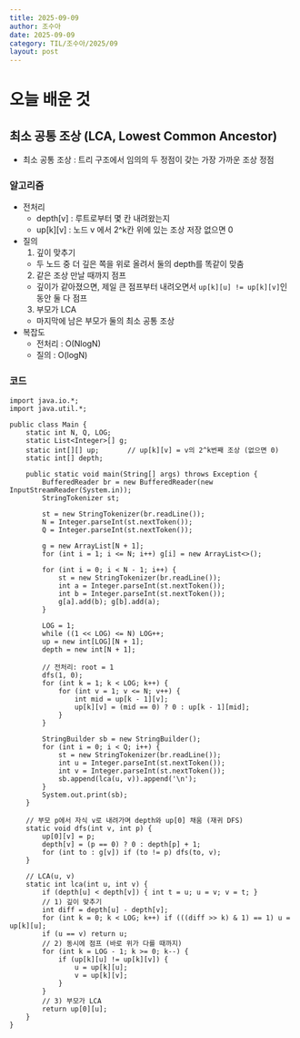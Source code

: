 ```yaml
---
title: 2025-09-09
author: 조수아
date: 2025-09-09
category: TIL/조수아/2025/09
layout: post
---
```


# 오늘 배운 것

## 최소 공통 조상 (LCA, Lowest Common Ancestor)

- 최소 공통 조상 : 트리 구조에서 임의의 두 정점이 갖는 가장 가까운 조상 정점

### 알고리즘

- 전처리
  - depth[v] : 루트로부터 몇 칸 내려왔는지
  - up[k][v] : 노드 v 에서 2^k칸 위에 있는 조상 저장 없으면 0
- 질의
  1. 깊이 맞추기
    - 두 노드 중 더 깊은 쪽을 위로 올려서 둘의 depth를 똑같이 맞춤
  2. 같은 조상 만날 때까지 점프
    - 깊이가 같아졌으면, 제일 큰 점프부터 내려오면서 `up[k][u] != up[k][v]`인 동안 둘 다 점프
  3. 부모가 LCA
    - 마지막에 남은 부모가 둘의 최소 공통 조상
- 복잡도
  - 전처리 : O(NlogN)
  - 질의 : O(logN)

### 코드
```
import java.io.*;
import java.util.*;

public class Main {
    static int N, Q, LOG;
    static List<Integer>[] g;
    static int[][] up;       // up[k][v] = v의 2^k번째 조상 (없으면 0)
    static int[] depth;

    public static void main(String[] args) throws Exception {
        BufferedReader br = new BufferedReader(new InputStreamReader(System.in));
        StringTokenizer st;

        st = new StringTokenizer(br.readLine());
        N = Integer.parseInt(st.nextToken());
        Q = Integer.parseInt(st.nextToken());

        g = new ArrayList[N + 1];
        for (int i = 1; i <= N; i++) g[i] = new ArrayList<>();

        for (int i = 0; i < N - 1; i++) {
            st = new StringTokenizer(br.readLine());
            int a = Integer.parseInt(st.nextToken());
            int b = Integer.parseInt(st.nextToken());
            g[a].add(b); g[b].add(a);
        }

        LOG = 1;
        while ((1 << LOG) <= N) LOG++;
        up = new int[LOG][N + 1];
        depth = new int[N + 1];

        // 전처리: root = 1
        dfs(1, 0);
        for (int k = 1; k < LOG; k++) {
            for (int v = 1; v <= N; v++) {
                int mid = up[k - 1][v];
                up[k][v] = (mid == 0) ? 0 : up[k - 1][mid];
            }
        }

        StringBuilder sb = new StringBuilder();
        for (int i = 0; i < Q; i++) {
            st = new StringTokenizer(br.readLine());
            int u = Integer.parseInt(st.nextToken());
            int v = Integer.parseInt(st.nextToken());
            sb.append(lca(u, v)).append('\n');
        }
        System.out.print(sb);
    }

    // 부모 p에서 자식 v로 내려가며 depth와 up[0] 채움 (재귀 DFS)
    static void dfs(int v, int p) {
        up[0][v] = p;
        depth[v] = (p == 0) ? 0 : depth[p] + 1;
        for (int to : g[v]) if (to != p) dfs(to, v);
    }

    // LCA(u, v)
    static int lca(int u, int v) {
        if (depth[u] < depth[v]) { int t = u; u = v; v = t; }
        // 1) 깊이 맞추기
        int diff = depth[u] - depth[v];
        for (int k = 0; k < LOG; k++) if (((diff >> k) & 1) == 1) u = up[k][u];
        if (u == v) return u;
        // 2) 동시에 점프 (바로 위가 다를 때까지)
        for (int k = LOG - 1; k >= 0; k--) {
            if (up[k][u] != up[k][v]) {
                u = up[k][u];
                v = up[k][v];
            }
        }
        // 3) 부모가 LCA
        return up[0][u];
    }
}

```